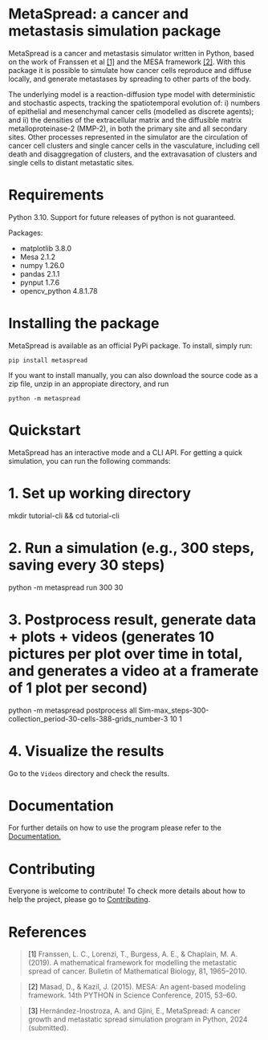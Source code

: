 # MetaSpread: a cancer and metastasis simulation package

MetaSpread is a cancer and metastasis simulator written in Python, based on the work of Franssen et al [[1]](#1) and the MESA framework [[2]](#2). With this package it is possible to simulate how cancer cells reproduce and diffuse locally, and generate metastases by spreading to other parts of the body.

The underlying model is a reaction-diffusion type model with deterministic and stochastic aspects, tracking the spatiotemporal evolution of: i) numbers of epithelial and mesenchymal cancer cells (modelled as discrete agents); and ii) the densities of the extracellular matrix and the diffusible matrix metalloproteinase-2 (MMP-2), in both the primary site and all secondary sites. Other processes represented in the simulator are the circulation of cancer cell clusters and single cancer cells in the vasculature, including cell death and disaggregation of clusters, and the extravasation of clusters and single cells to distant metastatic sites.

# Requirements

Python 3.10. Support for future releases of python is not guaranteed.

Packages:
- matplotlib 3.8.0
- Mesa 2.1.2
- numpy 1.26.0
- pandas 2.1.1
- pynput 1.7.6
- opencv_python 4.8.1.78

# Installing the package

MetaSpread is available as an official PyPi package. To install, simply run:

```
pip install metaspread
```

If you want to install manually, you can also download the source code as a zip file, unzip in an appropiate directory, and run

```
python -m metaspread
```

# Quickstart
MetaSpread has an interactive mode and a CLI API. For getting a quick simulation, you can run the following commands:

# 1. Set up working directory
mkdir tutorial-cli && cd tutorial-cli

# 2. Run a simulation (e.g., 300 steps, saving every 30 steps)
python -m metaspread run 300 30

# 3. Postprocess result, generate data + plots + videos (generates 10 pictures per plot over time in total, and generates a video at a framerate of 1 plot per second)
python -m metaspread postprocess all Sim-max_steps-300-collection_period-30-cells-388-grids_number-3 10 1

# 4. Visualize the results
Go to the `Videos` directory and check the results.

# Documentation

For further details on how to use the program please refer to the [Documentation.](https://metaspread.readthedocs.io/en/stable/)


# Contributing

Everyone is welcome to contribute! To check more details about how to help the project, please go to [Contributing](https://github.com/alfredohernandezinostroza/MetaSpread/blob/main/CONTRIBUTING.md).

# References

><a id="1">[1]</a>  Franssen, L. C., Lorenzi, T., Burgess, A. E., & Chaplain, M. A. (2019). A mathematical framework for modelling the metastatic spread of cancer. Bulletin of Mathematical Biology, 81, 1965–2010.

><a id="2">[2]</a>  Masad, D., & Kazil, J. (2015). MESA: An agent-based modeling framework. 14th PYTHON in Science Conference, 2015, 53–60.

><a id="3">[3]</a>  Hernández-Inostroza, A. and Gjini, E., MetaSpread: A cancer growth and metastatic spread simulation program in Python, 2024 (submitted).


